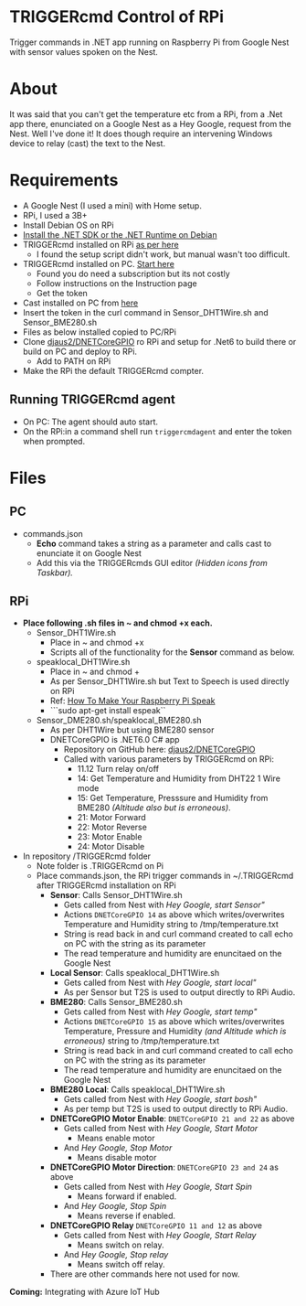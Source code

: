 # TRIGGERcmd Control of RPi


Trigger commands in .NET app running on Raspberry Pi from Google Nest with sensor values spoken on the Nest.

# About

It was said that you can't get the temperature etc from a RPi, from a .Net app there, enunciated on a Google Nest as a Hey Google, request from the Nest. Well I've done it! It does though require an intervening Windows device to relay (cast) the text to the Nest.

# Requirements

- A Google Nest (I used a mini) with Home setup.
- RPi, I used a 3B+
- Install Debian OS on RPi
- [Install the .NET SDK or the .NET Runtime on Debian](https://docs.microsoft.com/en-us/dotnet/core/install/linux-debian)
- TRIGGERcmd installed on RPi [as per here](https://www.triggercmd.com/forum/topic/12/raspberry-pi-setup?_=1642757365671)
  - I found the setup script didn't work, but manual wasn't too difficult.
- TRIGGERcmd installed on PC. [Start here](https://www.triggercmd.com/en/)
  - Found you do need a subscription but its not costly
  - Follow instructions on the Instruction page
  - Get the token
- Cast installed on PC from [here](https://www.push2run.com/phpbb/viewtopic.php?t=1042)
- Insert the token in the curl command in Sensor_DHT1Wire.sh and Sensor_BME280.sh
- Files as below installed copied to PC/RPi
- Clone [djaus2/DNETCoreGPIO](https://github.com/djaus2/DNETCoreGPIO) ro RPi and setup for .Net6 to build there or build on PC and deploy to RPi.
  - Add to PATH on RPi
- Make the RPi the default TRIGGERcmd compter.

## Running TRIGGERcmd agent

- On PC: The agent should auto start.
- On the RPi:in a command shell run ```triggercmdagent``` and enter the token when prompted.

# Files

## PC

- commands.json
  - **Echo** command takes a string as a parameter and calls cast to enunciate it on Google Nest
  - Add this via the TRIGGERcmds GUI editor _(Hidden icons from Taskbar)._

## RPi
- **Place following .sh files in ~ and chmod +x each.**
  - Sensor_DHT1Wire.sh
    - Place in ~ and chmod +x
    - Scripts all of the functionality for the **Sensor** command as below.
  - speaklocal_DHT1Wire.sh
    - Place in ~ and chmod +
    - As per Sensor_DHT1Wire.sh but Text to Speech is used directly on RPi
    - Ref: [How To Make Your Raspberry Pi Speak](https://www.dexterindustries.com/howto/make-your-raspberry-pi-speak/#:~:text=Make%20sure%20your%20Raspberry%20Pi%20is%20powered%20up,to%20convert%20text%20to%20speech%20on%20the%20speakers.)
     - ```sudo apt-get install espeak``
  - Sensor_DME280.sh/speaklocal_BME280.sh
    - As per DHT1Wire but using BME280 sensor
    - DNETCoreGPIO is .NET6.0 C# app
      - Repository on GitHub here: [djaus2/DNETCoreGPIO](https://github.com/djaus2/DNETCoreGPIO)
      - Called with various parameters by TRIGGERcmd on RPi:
        - 11.12 Turn relay on/off 
        - 14: Get Temperature and Humidity from DHT22 1 Wire mode
        - 15: Get Temperature, Presssure and Humidity from BME280 _(Altitude also but is erroneous)_.
        - 21: Motor Forward
        - 22: Motor Reverse
        - 23: Motor Enable
        - 24: Motor Disable
- In repository /TRIGGERcmd folder
  - Note folder is .TRIGGERcmd on Pi
  - Place commands.json, the RPi trigger commands in ~/.TRIGGERcmd after TRIGGERcmd installation on RPi
    - **Sensor**: Calls Sensor_DHT1Wire.sh
      - Gets called from Nest with _Hey Google, start Sensor"_
      - Actions ```DNETCoreGPIO 14``` as above which writes/overwrites Temperature and Humidity string to /tmp/temperature.txt
      - String is read back in and curl command created to call echo on PC with the string as its parameter
      - The read temperature and humidity are enuncitaed on the Google Nest
    - **Local Sensor**: Calls speaklocal_DHT1Wire.sh
      - Gets called from Nest with _Hey Google, start local"_
      - As per Sensor but T2S is used to output directly to RPi Audio.
    - **BME280**: Calls Sensor_BME280.sh
      - Gets called from Nest with _Hey Google, start temp"_
      - Actions ```DNETCoreGPIO 15``` as above which writes/overwrites Temperature, Pressure and Humidity _(and Altitude which is erroneous)_ string to /tmp/temperature.txt
      - String is read back in and curl command created to call echo on PC with the string as its parameter
      - The read temperature and humidity are enuncitaed on the Google Nest
    - **BME280 Local**: Calls speaklocal_DHT1Wire.sh
      - Gets called from Nest with _Hey Google, start bosh"_
      - As per temp but T2S is used to output directly to RPi Audio.
    - **DNETCoreGPIO Motor Enable**: ```DNETCoreGPIO 21 and 22``` as above
      - Gets called from Nest with _Hey Google, Start Motor_
        - Means enable motor
      - And _Hey Google, Stop Motor_
        - Means disable motor
    - **DNETCoreGPIO Motor Direction**: ```DNETCoreGPIO 23 and 24``` as above
      - Gets called from Nest with _Hey Google, Start Spin_
        - Means forward if enabled.
      - And _Hey Google, Stop Spin_
        - Means reverse if enabled.
    - **DNETCoreGPIO Relay** ```DNETCoreGPIO 11 and 12``` as above
      - Gets called from Nest with _Hey Google, Start Relay_
        - Means switch on relay.
      - And _Hey Google, Stop relay_
        - Means switch off relay.
    - There are other commands here not used for now.

**Coming:** Integrating with Azure IoT Hub
